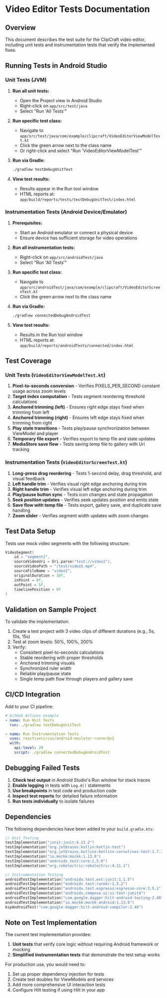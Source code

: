 # Video Editor Tests Documentation

## Overview
This document describes the test suite for the ClipCraft video editor, including unit tests and instrumentation tests that verify the implemented fixes.

## Running Tests in Android Studio

### Unit Tests (JVM)

1. **Run all unit tests:**
   - Open the Project view in Android Studio
   - Right-click on `app/src/test/java`
   - Select "Run 'All Tests'"
   
2. **Run specific test class:**
   - Navigate to `app/src/test/java/com/example/clipcraft/VideoEditorViewModelTest.kt`
   - Click the green arrow next to the class name
   - Or right-click and select "Run 'VideoEditorViewModelTest'"

3. **Run via Gradle:**
   ```bash
   ./gradlew testDebugUnitTest
   ```

4. **View test results:**
   - Results appear in the Run tool window
   - HTML reports at: `app/build/reports/tests/testDebugUnitTest/index.html`

### Instrumentation Tests (Android Device/Emulator)

1. **Prerequisites:**
   - Start an Android emulator or connect a physical device
   - Ensure device has sufficient storage for video operations

2. **Run all instrumentation tests:**
   - Right-click on `app/src/androidTest/java`
   - Select "Run 'All Tests'"

3. **Run specific test class:**
   - Navigate to `app/src/androidTest/java/com/example/clipcraft/VideoEditorScreenTest.kt`
   - Click the green arrow next to the class name

4. **Run via Gradle:**
   ```bash
   ./gradlew connectedDebugAndroidTest
   ```

5. **View test results:**
   - Results in the Run tool window
   - HTML reports at: `app/build/reports/androidTests/connected/index.html`

## Test Coverage

### Unit Tests (`VideoEditorViewModelTest.kt`)

1. **Pixel-to-seconds conversion** - Verifies PIXELS_PER_SECOND constant usage across zoom levels
2. **Target index computation** - Tests segment reordering threshold calculations
3. **Anchored trimming (left)** - Ensures right edge stays fixed when trimming from left
4. **Anchored trimming (right)** - Ensures left edge stays fixed when trimming from right
5. **Play state transitions** - Tests play/pause synchronization between ViewModel and player
6. **Temporary file export** - Verifies export to temp file and state updates
7. **MediaStore save flow** - Tests saving temp file to gallery with Uri tracking

### Instrumentation Tests (`VideoEditorScreenTest.kt`)

1. **Long-press drag reordering** - Tests 1-second delay, drag threshold, and visual feedback
2. **Left handle trim** - Verifies visual right edge anchoring during trim
3. **Right handle trim** - Verifies visual left edge anchoring during trim
4. **Play/pause button sync** - Tests icon changes and state propagation
5. **Seek position updates** - Verifies seek updates position and emits state
6. **Save flow with temp file** - Tests export, gallery save, and duplicate save handling
7. **Zoom slider** - Verifies segment width updates with zoom changes

## Test Data Setup

Tests use mock video segments with the following structure:
```kotlin
VideoSegment(
    id = "segment1",
    sourceVideoUri = Uri.parse("test://video1"),
    sourceVideoPath = "/test/video1.mp4",
    sourceFileName = "video1",
    originalDuration = 10f,
    inPoint = 0f,
    outPoint = 5f,
    timelinePosition = 0f
)
```

## Validation on Sample Project

To validate the implementation:

1. Create a test project with 3 video clips of different durations (e.g., 5s, 10s, 15s)
2. Test at zoom levels: 50%, 100%, 200%
3. Verify:
   - Consistent pixel-to-seconds calculations
   - Stable reordering with proper thresholds
   - Anchored trimming visuals
   - Synchronized ruler width
   - Reliable play/pause state
   - Single temp path flow through players and gallery save

## CI/CD Integration

Add to your CI pipeline:

```yaml
# GitHub Actions example
- name: Run Unit Tests
  run: ./gradlew testDebugUnitTest

- name: Run Instrumentation Tests
  uses: reactivecircus/android-emulator-runner@v2
  with:
    api-level: 29
    script: ./gradlew connectedDebugAndroidTest
```

## Debugging Failed Tests

1. **Check test output** in Android Studio's Run window for stack traces
2. **Enable logging** in tests with `Log.d()` statements
3. **Use breakpoints** in test code and production code
4. **Inspect test reports** for detailed failure information
5. **Run tests individually** to isolate failures

## Dependencies

The following dependencies have been added to your `build.gradle.kts`:
```kotlin
// Unit Testing
testImplementation("junit:junit:4.13.2")
testImplementation("org.jetbrains.kotlin:kotlin-test")
testImplementation("org.jetbrains.kotlinx:kotlinx-coroutines-test:1.7.3")
testImplementation("io.mockk:mockk:1.13.8")
testImplementation("androidx.test:core:1.5.0")
testImplementation("org.robolectric:robolectric:4.11.1")

// Instrumentation Testing
androidTestImplementation("androidx.test.ext:junit:1.1.5")
androidTestImplementation("androidx.test:runner:1.5.2")
androidTestImplementation("androidx.test.espresso:espresso-core:3.5.1")
androidTestImplementation("androidx.compose.ui:ui-test-junit4")
androidTestImplementation("com.google.dagger:hilt-android-testing:2.48")
androidTestImplementation("io.mockk:mockk-android:1.13.8")
kspAndroidTest("com.google.dagger:hilt-android-compiler:2.48")
```

## Note on Test Implementation

The current test implementation provides:
1. **Unit tests** that verify core logic without requiring Android framework or mocking
2. **Simplified instrumentation tests** that demonstrate the test setup works

For production use, you would need to:
1. Set up proper dependency injection for tests
2. Create test doubles for ViewModels and services
3. Add more comprehensive UI interaction tests
4. Configure Hilt testing if using Hilt in your app